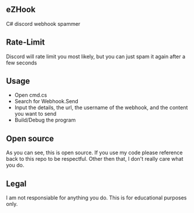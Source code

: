 ## eZHook
C# discord webhook spammer

## Rate-Limit
Discord will rate limit you most likely, but you can just spam it again after a few seconds

## Usage 
* Open cmd.cs
* Search for Webhook.Send
* Input the details, the url, the username of the webhook, and the content you want to send
* Build/Debug the program

## Open source
As you can see, this is open source. If you use my code please reference back to this repo to be respectful. Other then that, I don't really care what you do.

## Legal
I am not responsiable for anything you do. This is for educational purposes only.
